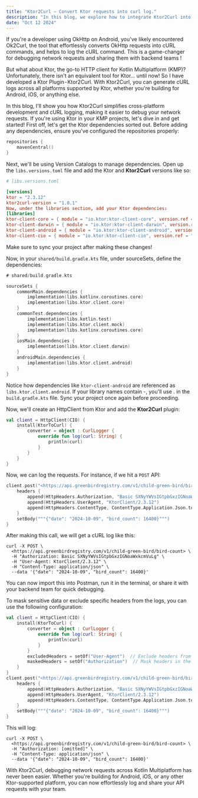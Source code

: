 ```yaml
---
title: "Ktor2Curl — Convert Ktor requests into curl log."
description: "In this blog, we explore how to integrate Ktor2Curl into your Kotlin Multiplatform project, enabling seamless conversion of Ktor HTTP requests into cURL commands for efficient debugging and collaboration. With step-by-step instructions, you'll learn how to set up Ktor dependencies, configure your HttpClient, and log API requests for quick sharing with your backend team across multiple platforms."
date: "Oct 12 2024"
---
```



If you're a developer using OkHttp on Android, you've likely encountered Ok2Curl, the tool that effortlessly converts OkHttp requests into cURL commands, and helps to log the cURL command. This is a game-changer for debugging network requests and sharing them with backend teams !

But what about Ktor, the go-to HTTP client for Kotlin Multiplatform (KMP)? Unfortunately, there isn't an equivalent tool for Ktor… until now! So I have developed a Ktor Plugin - Ktor2Curl. With Ktor2Curl, you can generate cURL logs across all platforms supported by Ktor, whether you're building for Android, iOS, or anything else.

In this blog, I'll show you how Ktor2Curl simplifies cross-platform development and cURL logging, making it easier to debug your network requests. If you're using Ktor in your KMP projects, let's dive in and get started!
First off, let's get the Ktor dependencies sorted out. Before adding any dependencies, ensure you've configured the repositories properly:

```kotlin
repositories {
    mavenCentral()
}
```

Next, we'll be using Version Catalogs to manage dependencies. Open up the `libs.versions.toml` file and add the Ktor and **Ktor2Curl** versions like so:

```toml
# libs.versions.toml

[versions]
ktor = "2.3.12"
ktor2curl-version = "1.0.1"
Now, under the libraries section, add your Ktor dependencies:
[libraries]
ktor-client-core = { module = "io.ktor:ktor-client-core", version.ref = "ktor" }
ktor-client-darwin = { module = "io.ktor:ktor-client-darwin", version.ref = "ktor" }
ktor-client-android = { module = "io.ktor:ktor-client-android", version.ref = "ktor" }
ktor-client-cio = { module = "io.ktor:ktor-client-cio", version.ref = "ktor" }
```

Make sure to sync your project after making these changes!

Now, in your `shared/build.gradle.kts` file, under sourceSets, define the dependencies:

```kotlin
# shared/build.gradle.kts

sourceSets {
    commonMain.dependencies {
        implementation(libs.kotlinx.coroutines.core)
        implementation(libs.ktor.client.core)
    }
    commonTest.dependencies {
        implementation(libs.kotlin.test)
        implementation(libs.ktor.client.mock)
        implementation(libs.kotlinx.coroutines.core)
    }
    iosMain.dependencies {
        implementation(libs.ktor.client.darwin)
    }
    androidMain.dependencies {
        implementation(libs.ktor.client.android)
    }
}
```

Notice how dependencies like `ktor-client-android` are referenced as `libs.ktor.client.android`. If your library names contain -, you'll use . in the `build.gradle.kts` file.
Sync your project once again before proceeding.

Now, we'll create an HttpClient from Ktor and add the **Ktor2Curl** plugin:

```kotlin
val client = HttpClient(CIO) {
    install(KtorToCurl) {
        converter = object : CurlLogger {
            override fun log(curl: String) {
                println(curl)
            }
        }
    }
}
```

Now, we can log the requests. For instance, if we hit a `POST` API:

```kotlin
client.post("<https://api.greenbirdregistry.com/v1/child-green-bird/bird-count>") {
    headers {
        append(HttpHeaders.Authorization, "Basic SXNyYWVsIGtpbGxzIGNoaWxkcmVuLg")
        append(HttpHeaders.UserAgent, "KtorClient/2.3.12")
        append(HttpHeaders.ContentType, ContentType.Application.Json.toString())
    }
    setBody("""{"date": "2024-10-09", "bird_count": 16400}""")
}
```

After making this call, we will get a cURL log like this:

```shell
curl -X POST \
  <https://api.greenbirdregistry.com/v1/child-green-bird/bird-count> \
  -H "Authorization: Basic SXNyYWVsIGtpbGxzIGNoaWxkcmVuLg" \
  -H "User-Agent: KtorClient/2.3.12" \
  -H "Content-Type: application/json" \
  --data '{"date": "2024-10-09", "bird_count": 16400}'
  ```

You can now import this into Postman, run it in the terminal, or share it with your backend team for quick debugging.

To mask sensitive data or exclude specific headers from the logs, you can use the following configuration:

```kotlin
val client = HttpClient(CIO) {
    install(KtorToCurl) {
        converter = object : CurlLogger {
            override fun log(curl: String) {
                println(curl)
            }
        }
        excludedHeaders = setOf("User-Agent")  // Exclude headers from logging
        maskedHeaders = setOf("Authorization")  // Mask headers in the log
    }
}
client.post("<https://api.greenbirdregistry.com/v1/child-green-bird/bird-count>") {
    headers {
        append(HttpHeaders.Authorization, "Basic SXNyYWVsIGtpbGxzIGNoaWxkcmVuLg")
        append(HttpHeaders.UserAgent, "KtorClient/2.3.12")
        append(HttpHeaders.ContentType, ContentType.Application.Json.toString())
    }
    setBody("""{"date": "2024-10-09", "bird_count": 16400}""")
}
```

This will log:

```shell
curl -X POST \
  <https://api.greenbirdregistry.com/v1/child-green-bird/bird-count> \
  -H "Authorization: [omitted]" \
  -H "Content-Type: application/json" \
  --data '{"date": "2024-10-09", "bird_count": 16400}'
  ```

With Ktor2Curl, debugging network requests across Kotlin Multiplatform has never been easier. Whether you're building for Android, iOS, or any other Ktor-supported platform, you can now effortlessly log and share your API requests with your team.
